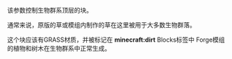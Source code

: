 该参数控制生物群系顶层的块。

通常来说，原版的草或模组内制作的草在这里被用于大多数生物群落。

这个块应该有GRASS材质，并被标记在 <b>minecraft:dirt</b> Blocks标签中
Forge模组的植物和树木在生物群系中正常生成。
